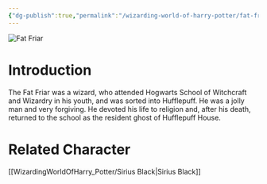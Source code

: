 ```yaml
---
{"dg-publish":true,"permalink":"/wizarding-world-of-harry-potter/fat-friar/","dgPassFrontmatter":true,"created":"","updated":""}
---
```


![Fat Friar](http://rxbg5ysja.bkt.gdipper.com/Fat_Friar.png)
# Introduction
The Fat Friar was a wizard, who attended Hogwarts School of Witchcraft and Wizardry in his youth, and was sorted into Hufflepuff. He was a jolly man and very forgiving. He devoted his life to religion and, after his death, returned to the school as the resident ghost of Hufflepuff House.

# Related Character
[[WizardingWorldOfHarry_Potter/Sirius Black\|Sirius Black]]
